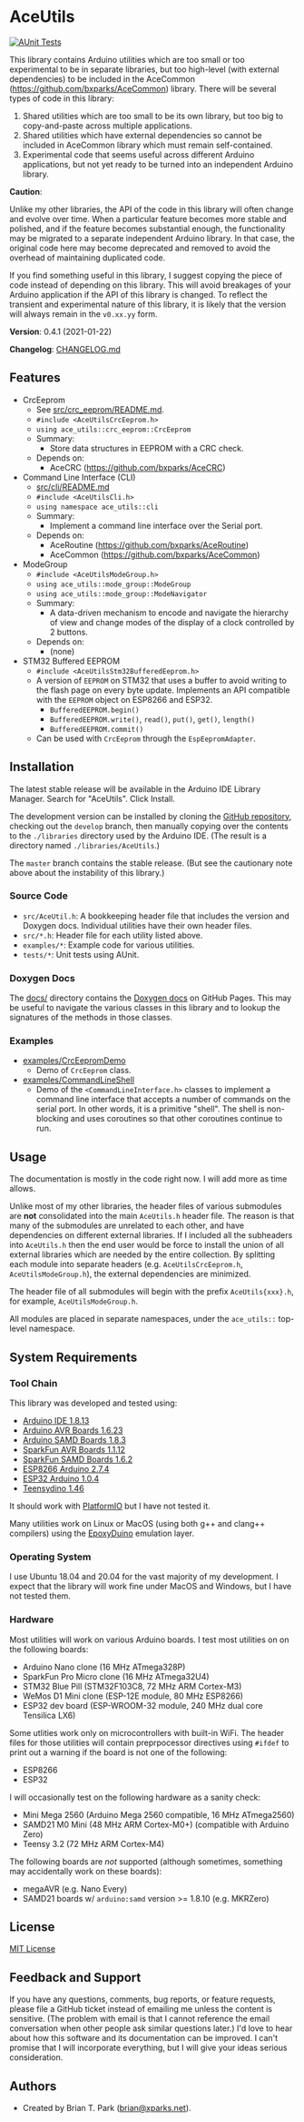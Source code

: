 # AceUtils

[![AUnit Tests](https://github.com/bxparks/AceUtils/actions/workflows/aunit_tests.yml/badge.svg)](https://github.com/bxparks/AceUtils/actions/workflows/aunit_tests.yml)

This library contains Arduino utilities which are too small or too experimental
to be in separate libraries, but too high-level (with external dependencies) to
be included in the AceCommon (https://github.com/bxparks/AceCommon) library.
There will be several types of code in this library:

1) Shared utilities which are too small to be its own library, but too big to
   copy-and-paste across multiple applications.
2) Shared utilities which have external dependencies so cannot be included in
   AceCommon library which must remain self-contained.
3) Experimental code that seems useful across different Arduino applications,
   but not yet ready to be turned into an independent Arduino library.

**Caution**:

Unlike my other libraries, the API of the code in this library will often change
and evolve over time. When a particular feature becomes more stable and
polished, and if the feature becomes substantial enough, the functionality may
be migrated to a separate independent Arduino library. In that case, the
original code here may become deprecated and removed to avoid the overhead of
maintaining duplicated code.

If you find something useful in this library, I suggest copying the piece of
code instead of depending on this library. This will avoid breakages of your
Arduino application if the API of this library is changed. To reflect the
transient and experimental nature of this library, it is likely that the version
will always remain in the `v0.xx.yy` form.

**Version**: 0.4.1 (2021-01-22)

**Changelog**: [CHANGELOG.md](CHANGELOG.md)

## Features

* CrcEeprom
    * See [src/crc_eeprom/README.md](src/crc_eeprom/README.md).
    * `#include <AceUtilsCrcEeprom.h>`
    * `using ace_utils::crc_eeprom::CrcEeprom`
    * Summary:
        * Store data structures in EEPROM with a CRC check.
    * Depends on:
        * AceCRC (https://github.com/bxparks/AceCRC)
* Command Line Interface (CLI)
    * [src/cli/README.md](src/cli/README.md)
    * `#include <AceUtilsCli.h>`
    * `using namespace ace_utils::cli`
    * Summary:
        * Implement a command line interface over the Serial port.
    * Depends on:
        * AceRoutine (https://github.com/bxparks/AceRoutine)
        * AceCommon (https://github.com/bxparks/AceCommon)
* ModeGroup
    * `#include <AceUtilsModeGroup.h>`
    * `using ace_utils::mode_group::ModeGroup`
    * `using ace_utils::mode_group::ModeNavigator`
    * Summary:
        * A data-driven mechanism to encode and navigate the hierarchy of
          view and change modes of the display of a clock controlled by 2
          buttons.
    * Depends on:
        * (none)
* STM32 Buffered EEPROM
    * `#include <AceUtilsStm32BufferedEeprom.h>`
    * A version of `EEPROM` on STM32 that uses a buffer to avoid
      writing to the flash page on every byte update. Implements an API
      compatible with the `EEPROM` object on ESP8266 and ESP32.
        * `BufferedEEPROM.begin()`
        * `BufferedEEPROM.write()`, `read()`, `put()`, `get()`, `length()`
        * `BufferedEEPROM.commit()`
    * Can be used with `CrcEeprom` through the `EspEepromAdapter`.

## Installation

The latest stable release will be available in the Arduino IDE Library
Manager. Search for "AceUtils". Click Install.

The development version can be installed by cloning the
[GitHub repository](https://github.com/bxparks/AceUtils), checking out the
`develop` branch, then manually copying over the contents to the `./libraries`
directory used by the Arduino IDE. (The result is a directory named
`./libraries/AceUtils`.)

The `master` branch contains the stable release. (But see the cautionary note
above about the instability of this library.)

### Source Code

* `src/AceUtil.h`: A bookkeeping header file that includes the version and
  Doxygen docs. Individual utilities have their own header files.
* `src/*.h`: Header file for each utility listed above.
* `examples/*`: Example code for various utilities.
* `tests/*`: Unit tests using AUnit.

### Doxygen Docs

The [docs/](docs/) directory contains the
[Doxygen docs](https://bxparks.github.io/AceUtils/html) on GitHub Pages.
This may be useful to navigate the various classes in this library
and to lookup the signatures of the methods in those classes.

### Examples

* [examples/CrcEepromDemo](examples/CrcEepromDemo)
    * Demo of `CrcEeprom` class.
* [examples/CommandLineShell](examples/CommandLineShell)
    * Demo of the `<CommandLineInterface.h>` classes to implement a command line
      interface that accepts a number of commands on the serial port. In other
      words, it is a primitive "shell". The shell is non-blocking and uses
      coroutines so that other coroutines continue to run.

## Usage

The documentation is mostly in the code right now. I will add more as time
allows.

Unlike most of my other libraries, the header files of various submodules are
**not** consolidated into the main `AceUtils.h` header file. The reason is that
many of the submodules are unrelated to each other, and have dependencies on
different external libraries. If I included all the subheaders into `AceUtils.h`
then the end user would be force to install the union of all external libraries
which are needed by the entire collection. By splitting each module into
separate headers (e.g. `AceUtilsCrcEeprom.h`, `AceUtilsModeGroup.h`), the
external dependencies are minimized.

The header file of all submodules will begin with the prefix `AceUtils{xxx}.h`,
for example, `AceUtilsModeGroup.h`.

All modules are placed in separate namespaces, under the `ace_utils::` top-level
namespace.

## System Requirements

### Tool Chain

This library was developed and tested using:

* [Arduino IDE 1.8.13](https://www.arduino.cc/en/Main/Software)
* [Arduino AVR Boards 1.6.23](https://github.com/arduino/ArduinoCore-avr)
* [Arduino SAMD Boards 1.8.3](https://github.com/arduino/ArduinoCore-samd)
* [SparkFun AVR Boards 1.1.12](https://github.com/sparkfun/Arduino_Boards)
* [SparkFun SAMD Boards 1.6.2](https://github.com/sparkfun/Arduino_Boards)
* [ESP8266 Arduino 2.7.4](https://github.com/esp8266/Arduino)
* [ESP32 Arduino 1.0.4](https://github.com/espressif/arduino-esp32)
* [Teensydino 1.46](https://www.pjrc.com/teensy/td_download.html)

It should work with [PlatformIO](https://platformio.org/) but I have
not tested it.

Many utilities work on Linux or MacOS (using both g++ and clang++ compilers)
using the [EpoxyDuino](https://github.com/bxparks/EpoxyDuino) emulation
layer.

### Operating System

I use Ubuntu 18.04 and 20.04 for the vast majority of my development. I expect
that the library will work fine under MacOS and Windows, but I have not tested
them.

### Hardware

Most utilities will work on various Arduino boards. I test most utilities on
on the following boards:

* Arduino Nano clone (16 MHz ATmega328P)
* SparkFun Pro Micro clone (16 MHz ATmega32U4)
* STM32 Blue Pill (STM32F103C8, 72 MHz ARM Cortex-M3)
* WeMos D1 Mini clone (ESP-12E module, 80 MHz ESP8266)
* ESP32 dev board (ESP-WROOM-32 module, 240 MHz dual core Tensilica LX6)

Some utlities work only on microcontrollers with built-in WiFi. The header
files for those utilities will contain preprpocessor directives using `#ifdef`
to print out a warning if the board is not one of the following:

* ESP8266
* ESP32

I will occasionally test on the following hardware as a sanity check:

* Mini Mega 2560 (Arduino Mega 2560 compatible, 16 MHz ATmega2560)
* SAMD21 M0 Mini (48 MHz ARM Cortex-M0+) (compatible with Arduino Zero)
* Teensy 3.2 (72 MHz ARM Cortex-M4)

The following boards are *not* supported (although sometimes, something may
accidentally work on these boards):

* megaAVR (e.g. Nano Every)
* SAMD21 boards w/ `arduino:samd` version >= 1.8.10 (e.g. MKRZero)

## License

[MIT License](https://opensource.org/licenses/MIT)

## Feedback and Support

If you have any questions, comments, bug reports, or feature requests, please
file a GitHub ticket instead of emailing me unless the content is sensitive.
(The problem with email is that I cannot reference the email conversation when
other people ask similar questions later.) I'd love to hear about how this
software and its documentation can be improved. I can't promise that I will
incorporate everything, but I will give your ideas serious consideration.

## Authors

* Created by Brian T. Park (brian@xparks.net).
